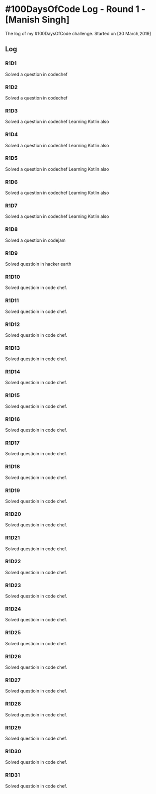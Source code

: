 # #100DaysOfCode Log - Round 1 - [Manish Singh]

The log of my #100DaysOfCode challenge. Started on [30 March,2019]
## Log

### R1D1 
Solved a question in codechef

### R1D2
Solved a question in codechef

### R1D3
Solved a question in codechef
Learning Kotlin also

### R1D4
Solved a question in codechef
Learning Kotlin also

### R1D5
Solved a question in codechef
Learning Kotlin also

### R1D6
Solved a question in codechef
Learning Kotlin also

### R1D7
Solved a question in codechef
Learning Kotlin also

### R1D8
Solved a question in codejam

### R1D9
Solved questioin in hacker earth


### R1D10
Solved questioin in code chef.


### R1D11
Solved questioin in code chef.


### R1D12
Solved questioin in code chef.


### R1D13
Solved questioin in code chef.


### R1D14
Solved questioin in code chef.


### R1D15
Solved questioin in code chef.


### R1D16
Solved questioin in code chef.


### R1D17
Solved questioin in code chef.


### R1D18
Solved questioin in code chef.


### R1D19
Solved questioin in code chef.


### R1D20
Solved questioin in code chef.


### R1D21
Solved questioin in code chef.


### R1D22
Solved questioin in code chef.


### R1D23
Solved questioin in code chef.


### R1D24
Solved questioin in code chef.


### R1D25
Solved questioin in code chef.


### R1D26
Solved questioin in code chef.


### R1D27
Solved questioin in code chef.


### R1D28
Solved questioin in code chef.


### R1D29
Solved questioin in code chef.


### R1D30
Solved questioin in code chef.


### R1D31
Solved questioin in code chef.
